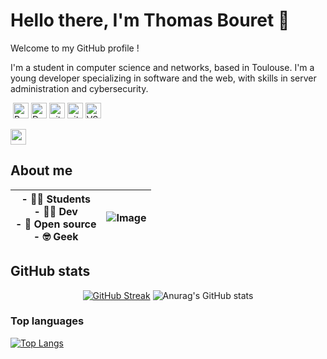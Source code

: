 # Hello there, I'm Thomas Bouret  👋

Welcome to my GitHub profile !

I'm a student in computer science and networks, based in Toulouse. I'm a young developer specializing in software and the web, with skills in server administration and cybersecurity.

<p>
<img alt="">
<img alt="Python" src="https://img.shields.io/badge/-Python-3776AB?style=flat-square&logo=python&logoColor=white" height=25/>
<img alt="Docker" src="https://img.shields.io/badge/-Docker-46a2f1?style=flat-square&logo=docker&logoColor=white" height=25 />
<img alt="git" src="https://img.shields.io/badge/-Git-F05032?style=flat-square&logo=git&logoColor=white" height=25/>
<img alt="github" src="https://img.shields.io/badge/-GitHub-181717?style=flat-square&logo=GitHub&logoColor=white" height=25/>
<img alt="VScode" src="https://img.shields.io/badge/-VScode-007ACC?style=flat-square&logo=visualstudiocode&logoColor=white" height=25/>
</p>

<p>
<a href="www.linkedin.com/in/thomas-bouret"><img src="https://img.shields.io/badge/LinkedIn-0077B5?style=for-the-badge&logo=linkedin&logoColor=white" height=25></a>
</p>

## About me
| - 👷🏻 Students<br>- 👨‍💻 Dev<br>- 🤝 Open source<br>- 🤓 Geek | ![Image](https://media0.giphy.com/media/qgQUggAC3Pfv687qPC/giphy.gif) |
|---|---|


## GitHub stats
<div align="center">

[![GitHub Streak](https://github-readme-streak-stats.herokuapp.com?user=satt105&theme=dark&mode=weekly)](https://git.io/streak-stats)
![Anurag's GitHub stats](https://github-readme-stats.vercel.app/api?username=satt105&show_icons=true&theme=dracula)
</div>

### Top languages
[![Top Langs](https://github-readme-stats.vercel.app/api/top-langs/?username=satt105&show_icons=true&theme=dracula)](https://github.com/satt105/github-readme-stats)
